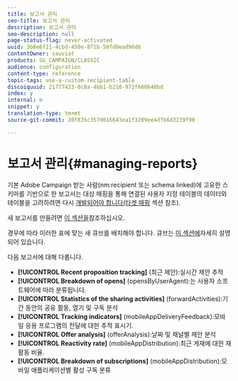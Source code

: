 ```yaml
---
title: 보고서 관리
seo-title: 보고서 관리
description: 보고서 관리
seo-description: null
page-status-flag: never-activated
uuid: 3b8e6f11-4cbd-450e-871b-50fd0ead96db
contentOwner: sauviat
products: SG_CAMPAIGN/CLASSIC
audience: configuration
content-type: reference
topic-tags: use-a-custom-recipient-table
discoiquuid: 21777423-0c8a-4bb1-b210-972f660648bd
index: y
internal: n
snippet: y
translation-type: tm+mt
source-git-commit: 20f835c357d016643ea1f3209ee4dfb6d3239f90

---
```



# 보고서 관리{#managing-reports}

기본 Adobe Campaign 받는 사람(nm:recipient 또는 schema linked)에 고유한 스키마를 기반으로 한 보고서는 대상 매핑을 통해 연결된 사용자 지정 테이블의 데이터와 테이블을 고려하려면 다시 [개발되어야 합니다(타겟 매핑](../../configuration/using/target-mapping.md) 섹션 참조).

새 보고서를 만들려면 [이 섹션을](../../reporting/using/about-reports-creation-in-campaign.md)참조하십시오.

경우에 따라 이러한 표에 맞는 새 큐브를 배치해야 합니다. 큐브는 [이 섹션에](../../reporting/using/about-cubes.md)자세히 설명되어 있습니다.

다음 보고서에 대해 다룹니다.

* **[!UICONTROL Recent proposition tracking]** (최근 제안):실시간 제안 추적
* **[!UICONTROL Breakdown of opens]** (opensByUserAgent):는 사용자 소프트웨어에 따라 분류됩니다.
* **[!UICONTROL Statistics of the sharing activities]** (forwardActivities):기간 동안의 공유 활동, 열기 및 구독 분석
* **[!UICONTROL Tracking indicators]** (mobileAppDeliveryFeedback):모바일 응용 프로그램의 전달에 대한 추적 표시기.
* **[!UICONTROL Offer analysis]** (offerAnalysis):날짜 및 채널별 제안 분석
* **[!UICONTROL Reactivity rate]** (mobileAppDistribution):최근 게재에 대한 재활동 비율.
* **[!UICONTROL Breakdown of subscriptions]** (mobileAppDistribution):모바일 애플리케이션별 활성 구독 분류

